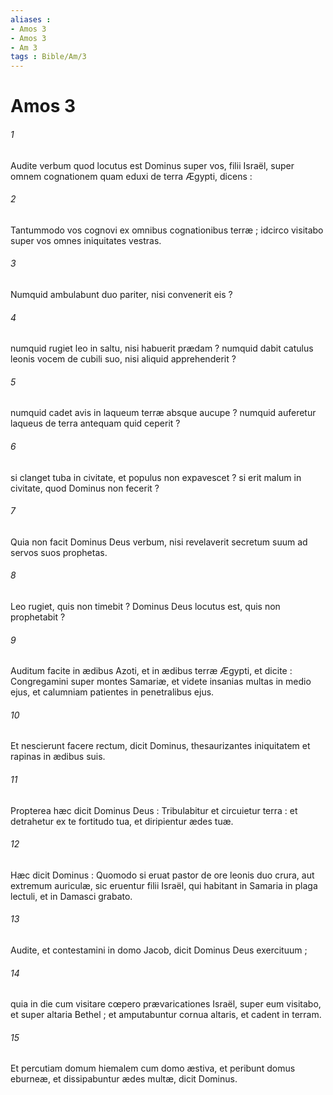 ```yaml
---
aliases : 
- Amos 3
- Amos 3
- Am 3
tags : Bible/Am/3
---
```


# Amos 3

###### 1
Audite verbum quod locutus est Dominus super vos, filii Israël, super omnem cognationem quam eduxi de terra Ægypti, dicens :
###### 2
Tantummodo vos cognovi ex omnibus cognationibus terræ ; idcirco visitabo super vos omnes iniquitates vestras.
###### 3
Numquid ambulabunt duo pariter, nisi convenerit eis ?
###### 4
numquid rugiet leo in saltu, nisi habuerit prædam ? numquid dabit catulus leonis vocem de cubili suo, nisi aliquid apprehenderit ?
###### 5
numquid cadet avis in laqueum terræ absque aucupe ? numquid auferetur laqueus de terra antequam quid ceperit ?
###### 6
si clanget tuba in civitate, et populus non expavescet ? si erit malum in civitate, quod Dominus non fecerit ?
###### 7
Quia non facit Dominus Deus verbum, nisi revelaverit secretum suum ad servos suos prophetas.
###### 8
Leo rugiet, quis non timebit ? Dominus Deus locutus est, quis non prophetabit ?
###### 9
Auditum facite in ædibus Azoti, et in ædibus terræ Ægypti, et dicite : Congregamini super montes Samariæ, et videte insanias multas in medio ejus, et calumniam patientes in penetralibus ejus.
###### 10
Et nescierunt facere rectum, dicit Dominus, thesaurizantes iniquitatem et rapinas in ædibus suis.
###### 11
Propterea hæc dicit Dominus Deus : Tribulabitur et circuietur terra : et detrahetur ex te fortitudo tua, et diripientur ædes tuæ.
###### 12
Hæc dicit Dominus : Quomodo si eruat pastor de ore leonis duo crura, aut extremum auriculæ, sic eruentur filii Israël, qui habitant in Samaria in plaga lectuli, et in Damasci grabato.
###### 13
Audite, et contestamini in domo Jacob, dicit Dominus Deus exercituum ;
###### 14
quia in die cum visitare cœpero prævaricationes Israël, super eum visitabo, et super altaria Bethel ; et amputabuntur cornua altaris, et cadent in terram.
###### 15
Et percutiam domum hiemalem cum domo æstiva, et peribunt domus eburneæ, et dissipabuntur ædes multæ, dicit Dominus.
